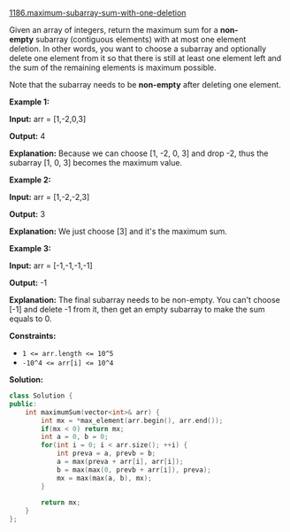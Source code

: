 [1186.maximum-subarray-sum-with-one-deletion](https://leetcode.com/problems/maximum-subarray-sum-with-one-deletion/)  

Given an array of integers, return the maximum sum for a **non-empty** subarray (contiguous elements) with at most one element deletion. In other words, you want to choose a subarray and optionally delete one element from it so that there is still at least one element left and the sum of the remaining elements is maximum possible.

Note that the subarray needs to be **non-empty** after deleting one element.

**Example 1:**

  
**Input:** arr = \[1,-2,0,3\]
  
**Output:** 4
  
**Explanation:** Because we can choose \[1, -2, 0, 3\] and drop -2, thus the subarray \[1, 0, 3\] becomes the maximum value.

**Example 2:**

  
**Input:** arr = \[1,-2,-2,3\]
  
**Output:** 3
  
**Explanation:** We just choose \[3\] and it's the maximum sum.
  

**Example 3:**

  
**Input:** arr = \[-1,-1,-1,-1\]
  
**Output:** -1
  
**Explanation:** The final subarray needs to be non-empty. You can't choose \[-1\] and delete -1 from it, then get an empty subarray to make the sum equals to 0.
  

**Constraints:**

*   `1 <= arr.length <= 10^5`
*   `-10^4 <= arr[i] <= 10^4`  



**Solution:**  

```cpp
class Solution {
public:
    int maximumSum(vector<int>& arr) {
        int mx = *max_element(arr.begin(), arr.end());
        if(mx < 0) return mx;
        int a = 0, b = 0;
        for(int i = 0; i < arr.size(); ++i) {
            int preva = a, prevb = b;
            a = max(preva + arr[i], arr[i]);
            b = max(max(0, prevb + arr[i]), preva);
            mx = max(max(a, b), mx);
        }
        
        return mx;
    }
};
```
      